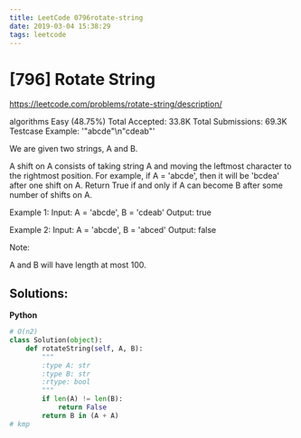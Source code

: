 ```yaml
---
title: LeetCode 0796rotate-string
date: 2019-03-04 15:38:29
tags: leetcode
---
```


# [796] Rotate String

 https://leetcode.com/problems/rotate-string/description/

 algorithms
 Easy (48.75%)
 Total Accepted:    33.8K
 Total Submissions: 69.3K
 Testcase Example:  '"abcde"\n"cdeab"'

 We are given two strings, A and B.
 
 A shift on A consists of taking string A and moving the leftmost character to
 the rightmost position. For example, if A = 'abcde', then it will be 'bcdea'
 after one shift on A. Return True if and only if A can become B after some
 number of shifts on A.
 
 
 Example 1:
 Input: A = 'abcde', B = 'cdeab'
 Output: true
 
 Example 2:
 Input: A = 'abcde', B = 'abced'
 Output: false
 
 
 Note:
 
 
 A and B will have length at most 100.
 
 

## Solutions:
**Python**
```python
# O(n2)
class Solution(object):
    def rotateString(self, A, B):
        """
        :type A: str
        :type B: str
        :rtype: bool
        """
        if len(A) != len(B):
            return False
        return B in (A + A)
# kmp
```
